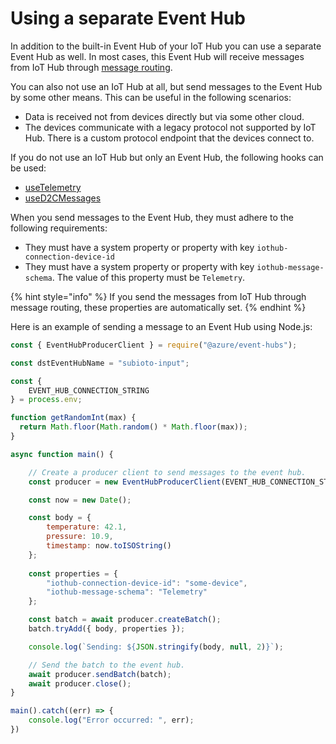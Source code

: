 # Using a separate Event Hub

In addition to the built-in Event Hub of your IoT Hub you can use a separate Event Hub as well. In most cases, this Event Hub will receive messages from IoT Hub through [message routing](https://docs.microsoft.com/en-us/azure/iot-hub/iot-hub-devguide-messages-d2c).

You can also not use an IoT Hub at all, but send messages to the Event Hub by some other means. This can be useful in the following scenarios:

* Data is received not from devices directly but via some other cloud.
* The devices communicate with a legacy protocol not supported by IoT Hub. There is a custom protocol endpoint that the devices connect to.

If you do not use an IoT Hub but only an Event Hub, the following hooks can be used:

* [useTelemetry](../using-react/hooks.md#usetelemetry)
* [useD2CMessages](../using-react/hooks.md#used-2-cmessages)

When you send messages to the Event Hub, they must adhere to the following requirements:

* They must have a system property or property with key `iothub-connection-device-id`
* They must have a system property or property with key `iothub-message-schema`. The value of this property must be `Telemetry`.

{% hint style="info" %}
If you send the messages from IoT Hub through message routing, these properties are automatically set.
{% endhint %}

Here is an example of sending a message to an Event Hub using Node.js:

```javascript
const { EventHubProducerClient } = require("@azure/event-hubs");

const dstEventHubName = "subioto-input";

const {
    EVENT_HUB_CONNECTION_STRING
} = process.env;

function getRandomInt(max) {
  return Math.floor(Math.random() * Math.floor(max));
}

async function main() {

    // Create a producer client to send messages to the event hub.
    const producer = new EventHubProducerClient(EVENT_HUB_CONNECTION_STRING, dstEventHubName);

    const now = new Date();

    const body = {
        temperature: 42.1,
        pressure: 10.9,
        timestamp: now.toISOString()
    };
    
    const properties = {
        "iothub-connection-device-id": "some-device",
        "iothub-message-schema": "Telemetry" 
    };

    const batch = await producer.createBatch();
    batch.tryAdd({ body, properties });

    console.log(`Sending: ${JSON.stringify(body, null, 2)}`);

    // Send the batch to the event hub.
    await producer.sendBatch(batch);
    await producer.close();
}

main().catch((err) => {
    console.log("Error occurred: ", err);
})
```

